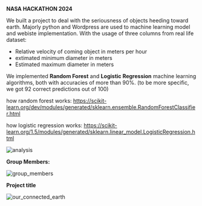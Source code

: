 **NASA HACKATHON 2024**

We built a project to deal with the seriousness of objects heeding toward earth. Majorly python and Wordpress are used to machine learning model and webiste implementation. 
With the usage of three columns from real life dataset: 

- Relative velocity of coming object in meters per hour
- extimated minimum diameter in meters
- Estimated maximum diameter in meters

We implemented **Random Forest** and **Logistic Regression** machine learning algorithms, both with accuracies of more than 90%. (to be more specific, we got 92 correct predictions out of 100) 

how random forest works: https://scikit-learn.org/dev/modules/generated/sklearn.ensemble.RandomForestClassifier.html

how logistic regression works: https://scikit-learn.org/1.5/modules/generated/sklearn.linear_model.LogisticRegression.html


![analysis](https://github.com/user-attachments/assets/d0d1e1d3-74c6-4070-b4ca-f1882b0d09a3)




**Group Members:**

![group_members](https://github.com/user-attachments/assets/b55f237f-aef3-4e21-a8a4-add642e197d4)


**Project title**

![our_connected_earth](https://github.com/user-attachments/assets/25ce0324-0731-4a7f-a860-284d2a0c5ac5)





